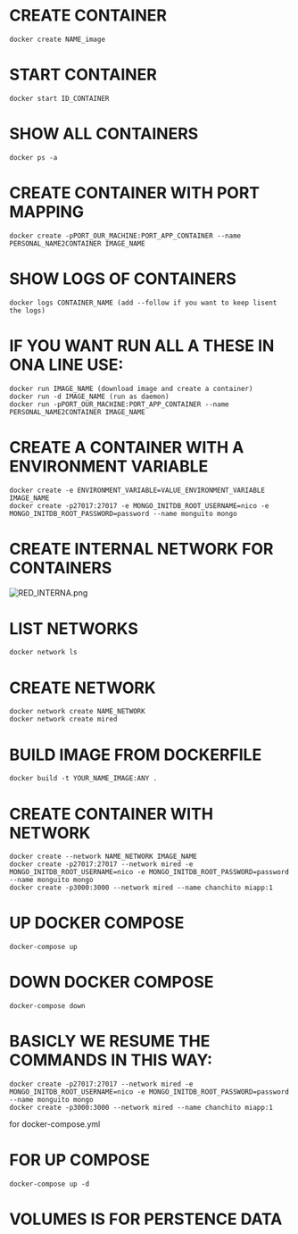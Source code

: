 # CREATE CONTAINER
```
docker create NAME_image
```

# START CONTAINER
```
docker start ID_CONTAINER
`````

# SHOW ALL CONTAINERS
```
docker ps -a
```

# CREATE CONTAINER WITH PORT MAPPING
```
docker create -pPORT_OUR_MACHINE:PORT_APP_CONTAINER --name PERSONAL_NAME2CONTAINER IMAGE_NAME 
````

# SHOW LOGS OF CONTAINERS
```
docker logs CONTAINER_NAME (add --follow if you want to keep lisent the logs)
```


# IF YOU WANT RUN ALL A THESE IN ONA LINE USE:
```
docker run IMAGE_NAME (download image and create a container)
docker run -d IMAGE_NAME (run as daemon)
docker run -pPORT_OUR_MACHINE:PORT_APP_CONTAINER --name PERSONAL_NAME2CONTAINER IMAGE_NAME 
```

# CREATE A CONTAINER WITH A ENVIRONMENT VARIABLE
```
docker create -e ENVIRONMENT_VARIABLE=VALUE_ENVIRONMENT_VARIABLE IMAGE_NAME
docker create -p27017:27017 -e MONGO_INITDB_ROOT_USERNAME=nico -e MONGO_INITDB_ROOT_PASSWORD=password --name monguito mongo
```

# CREATE INTERNAL NETWORK FOR CONTAINERS
![RED_INTERNA.png](RED_INTERNA.png)

# LIST NETWORKS
```
docker network ls
```

# CREATE NETWORK
```
docker network create NAME_NETWORK
docker network create mired
```

# BUILD IMAGE FROM DOCKERFILE
```
docker build -t YOUR_NAME_IMAGE:ANY .
```

# CREATE CONTAINER WITH NETWORK
```
docker create --network NAME_NETWORK IMAGE_NAME
docker create -p27017:27017 --network mired -e MONGO_INITDB_ROOT_USERNAME=nico -e MONGO_INITDB_ROOT_PASSWORD=password --name monguito mongo
docker create -p3000:3000 --network mired --name chanchito miapp:1
``` 

# UP DOCKER COMPOSE
```
docker-compose up
```


# DOWN DOCKER COMPOSE
```
docker-compose down
```


# BASICLY WE RESUME THE COMMANDS IN THIS WAY:
```
docker create -p27017:27017 --network mired -e MONGO_INITDB_ROOT_USERNAME=nico -e MONGO_INITDB_ROOT_PASSWORD=password --name monguito mongo
docker create -p3000:3000 --network mired --name chanchito miapp:1
```
for docker-compose.yml


# FOR UP COMPOSE
```
docker-compose up -d
```

# VOLUMES IS FOR PERSTENCE DATA


